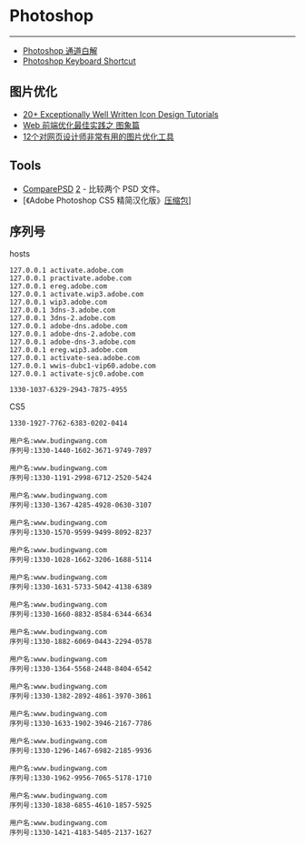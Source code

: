 
# Photoshop

----

* [Photoshop 通道白解](http://www.blueidea.com/tech/graph/2003/672.asp)
* [Photoshop Keyboard Shortcut](http://media.smashingmagazine.com/cdn_smash/wp-content/uploads/2010/02/shortcuts3.jpg)

## 图片优化

* [20+ Exceptionally Well Written Icon Design Tutorials](http://www.tutoriallounge.com/2009/06/20-exceptionally-well-written-icon-design-tutorials/)
* [Web 前端优化最佳实践之 图象篇](http://www.dbanotes.net/web/best_practices_for_speeding_up_your_web_site_image.html)
* [12个对网页设计师非常有用的图片优化工具](http://www.qianduan.net/12-pairs-of-very-useful-web-designer-image-optimization-tool.html)


## Tools

* [ComparePSD](http://pixelnovel.com/comparepsd/)
  [2](http://www.appinn.com/comparepsd/) - 比较两个 PSD 文件。
* [《Adobe Photoshop CS5 精简汉化版》[压缩包](http://www.verycd.com/topics/2814852/)]

## 序列号

hosts

```
127.0.0.1 activate.adobe.com
127.0.0.1 practivate.adobe.com
127.0.0.1 ereg.adobe.com
127.0.0.1 activate.wip3.adobe.com
127.0.0.1 wip3.adobe.com
127.0.0.1 3dns-3.adobe.com
127.0.0.1 3dns-2.adobe.com
127.0.0.1 adobe-dns.adobe.com
127.0.0.1 adobe-dns-2.adobe.com
127.0.0.1 adobe-dns-3.adobe.com
127.0.0.1 ereg.wip3.adobe.com
127.0.0.1 activate-sea.adobe.com
127.0.0.1 wwis-dubc1-vip60.adobe.com
127.0.0.1 activate-sjc0.adobe.com
```

```
1330-1037-6329-2943-7875-4955
```

CS5
```
1330-1927-7762-6383-0202-0414

用户名:www.budingwang.com
序列号:1330-1440-1602-3671-9749-7897

用户名:www.budingwang.com
序列号:1330-1191-2998-6712-2520-5424

用户名:www.budingwang.com
序列号:1330-1367-4285-4928-0630-3107

用户名:www.budingwang.com
序列号:1330-1570-9599-9499-8092-8237

用户名:www.budingwang.com
序列号:1330-1028-1662-3206-1688-5114

用户名:www.budingwang.com
序列号:1330-1631-5733-5042-4138-6389

用户名:www.budingwang.com
序列号:1330-1660-8832-8584-6344-6634

用户名:www.budingwang.com
序列号:1330-1882-6069-0443-2294-0578

用户名:www.budingwang.com
序列号:1330-1364-5568-2448-8404-6542

用户名:www.budingwang.com
序列号:1330-1382-2892-4861-3970-3861

用户名:www.budingwang.com
序列号:1330-1633-1902-3946-2167-7786

用户名:www.budingwang.com
序列号:1330-1296-1467-6982-2185-9936

用户名:www.budingwang.com
序列号:1330-1962-9956-7065-5178-1710

用户名:www.budingwang.com
序列号:1330-1838-6855-4610-1857-5925

用户名:www.budingwang.com
序列号:1330-1421-4183-5405-2137-1627

```
